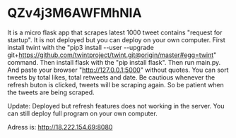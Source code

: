 # QZv4j3M6AWFMhNIA

It is a micro flask app that scrapes latest 1000 tweet contains "request for startup". It is not deployed but you can deploy on your own computer. First install twint with the "pip3 install --user --upgrade git+https://github.com/twintproject/twint.git@origin/master#egg=twint" command. Then install flask with the "pip install flask". Then run main.py. And paste your browser "http://127.0.0.1:5000" without quotes. You can sort tweets by total likes, total retweets and date. Be cautious whenever the refresh buton is clicked, tweets will be scraping again. So be patient when the tweets are being scraped. 

Update: Deployed but refresh features does not working in the server. You can still deploy full program on your own computer.

Adress is:
http://18.222.154.69:8080

